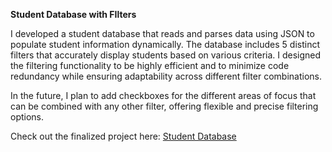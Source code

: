 <b> Student Database with FIlters </b> 

I developed a student database that reads and parses data using JSON to populate student
information dynamically. The database includes 5 distinct filters that accurately display students based on various criteria. 
I designed the filtering functionality to be highly efficient and to minimize code redundancy while 
ensuring adaptability across different filter combinations. 

In the future, I plan to add checkboxes for the different areas of focus that can be combined with any other filter, offering flexible and precise filtering 
options.

Check out the finalized project here: <a href="https://awiekerson.github.io/StudentDatabaseWithTypeScript/">Student Database</a>

